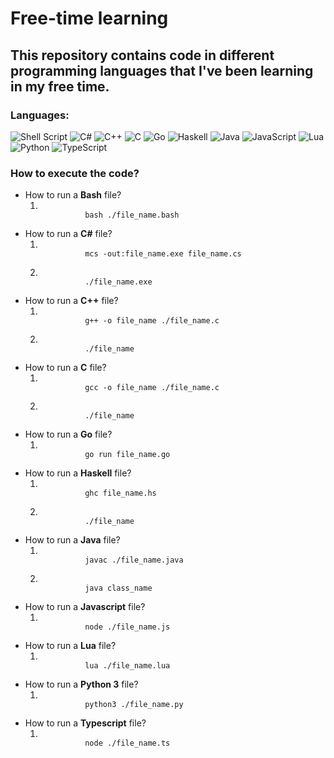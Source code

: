 # Free-time learning

## This repository contains code in different programming languages that I've been learning in my free time.

### Languages:
![Shell Script](https://img.shields.io/badge/shell_script-%23121011.svg?style=for-the-badge&logo=gnu-bash&logoColor=white)
![C#](https://img.shields.io/badge/c%23-%23239120.svg?style=for-the-badge&logo=c-sharp&logoColor=white)
![C++](https://img.shields.io/badge/c++-%2300599C.svg?style=for-the-badge&logo=c%2B%2B&logoColor=white)
![C](https://img.shields.io/badge/c-%2300599C.svg?style=for-the-badge&logo=c&logoColor=white)
![Go](https://img.shields.io/badge/go-%2300ADD8.svg?style=for-the-badge&logo=go&logoColor=white)
![Haskell](https://img.shields.io/badge/Haskell-5e5086?style=for-the-badge&logo=haskell&logoColor=white)
![Java](https://img.shields.io/badge/java-%23ED8B00.svg?style=for-the-badge&logo=java&logoColor=white)
![JavaScript](https://img.shields.io/badge/javascript-%23323330.svg?style=for-the-badge&logo=javascript&logoColor=%23F7DF1E)
![Lua](https://img.shields.io/badge/lua-%232C2D72.svg?style=for-the-badge&logo=lua&logoColor=white)
![Python](https://img.shields.io/badge/python-3670A0?style=for-the-badge&logo=python&logoColor=ffdd54)
![TypeScript](https://img.shields.io/badge/typescript-%23007ACC.svg?style=for-the-badge&logo=typescript&logoColor=white)

### How to execute the code?
<ul>
  <li>
    How to run a <strong>Bash</strong> file?
    </br>
    <ol>
      <li>
        <code>
          bash ./file_name.bash
        </code>
      </li>
    </ol>
  </li>
  <li>
    How to run a <strong>C#</strong> file?
    </br>
    <ol>
      <li>
        <code>
          mcs -out:file_name.exe file_name.cs
        </code>
      </li>
      <li>
        <code>
          ./file_name.exe
        </code>
      </li>
    </ol>
  </li>
  <li>
    How to run a <strong>C++</strong> file?
    </br>
    <ol>
      <li>
        <code>
          g++ -o file_name ./file_name.c
        </code>
      </li>
      <li>
        <code>
          ./file_name
        </code>
      </li>
    </ol>
  </li>
  <li>
    How to run a <strong>C</strong> file?
    </br>
    <ol>
      <li>
        <code>
          gcc -o file_name ./file_name.c
        </code>
      </li>
      <li>
        <code>
          ./file_name
        </code>
      </li>
    </ol>
  </li>
  <li>
    How to run a <strong>Go</strong> file?
    </br>
    <ol>
      <li>
        <code>
          go run file_name.go
        </code>
      </li>
    </ol>
  </li>
  <li>
    How to run a <strong>Haskell</strong> file?
    </br>
    <ol>
      <li>
        <code>
          ghc file_name.hs
        </code>
      </li>
      <li>
        <code>
          ./file_name
        </code>
      </li>
    </ol>
  </li>
  <li>
    How to run a <strong>Java</strong> file?
    </br>
    <ol>
      <li>
        <code>
          javac ./file_name.java
        </code>
      </li>
      <li>
        <code>
          java class_name
        </code>
      </li>
    </ol>
  </li>
  <li>
    How to run a <strong>Javascript</strong> file?
    </br>
    <ol>
      <li>
        <code>
          node ./file_name.js
        </code>
      </li>
    </ol>
  </li>
  <li>
    How to run a <strong>Lua</strong> file?
    </br>
    <ol>
      <li>
        <code>
          lua ./file_name.lua
        </code>
      </li>
    </ol>
  </li>
  <li>
    How to run a <strong>Python 3</strong> file?
    </br>
    <ol>
      <li>
        <code>
          python3 ./file_name.py
        </code>
      </li>
    </ol>
  </li>
  <li>
    How to run a <strong>Typescript</strong> file?
    </br>
    <ol>
      <li>
        <code>
          node ./file_name.ts
        </code>
      </li>
    </ol>
  </li>
</ul>
